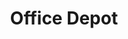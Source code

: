 ---
title: "Office Depot"
url: /memphis/office-depot-polo-grounds-boulevard/
shop: office supplies
---